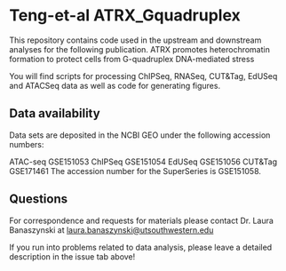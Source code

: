 # Teng-et-al ATRX_Gquadruplex

This repository contains code used in the upstream and downstream analyses for the following publication. 
ATRX promotes heterochromatin formation to protect cells from G-quadruplex DNA-mediated stress

You will find scripts for processing ChIPSeq, RNASeq, CUT&Tag, EdUSeq and ATACSeq data as well as code for generating figures.

## Data availability
Data sets are deposited in the NCBI GEO under the following accession numbers:

ATAC-seq GSE151053
ChIPSeq  GSE151054
EdUSeq   GSE151056
CUT&Tag  GSE171461
The accession number for the SuperSeries is GSE151058.

## Questions
For correspondence and requests for materials please contact Dr. Laura Banaszynski at laura.banaszynski@utsouthwestern.edu

If you run into problems related to data analysis, please leave a detailed description in the issue tab above!
